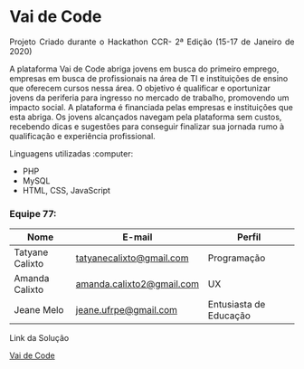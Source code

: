 # Vai de Code
<p align="justify"> Projeto Criado durante o Hackathon CCR- 2ª Edição (15-17 de Janeiro de 2020) </p>
<p>A plataforma Vai de Code abriga jovens em busca do primeiro emprego, empresas em busca de profissionais na área de TI e instituições de ensino que oferecem cursos nessa área. O objetivo é qualificar e oportunizar jovens da periferia para ingresso no mercado de trabalho, promovendo um impacto social. 
  A plataforma é financiada pelas empresas e instituições que esta abriga. Os jovens alcançados navegam pela plataforma sem custos, recebendo dicas e sugestões para conseguir finalizar sua jornada rumo à qualificação e experiência profissional.
 </p>
<p>Linguagens utilizadas :computer:</p>
<ul>
  <li>PHP</li>
  <li>MySQL</li>
  <li>HTML, CSS, JavaScript</li>
  
</ul>

### Equipe 77: 
|Nome|E-mail|Perfil|
| -------- | -------- | -------- |
|Tatyane Calixto |tatyanecalixto@gmail.com|Programação|
|Amanda Calixto |amanda.calixto2@gmail.com|UX|
|Jeane Melo |jeane.ufrpe@gmail.com|Entusiasta de Educação|
<p> Link da Solução </p>
<a href="http://bit.ly/vaidcode"> Vai de Code </a>

